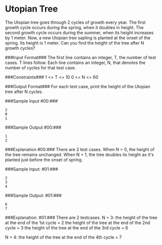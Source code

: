 Utopian Tree
============

The Utopian tree goes through 2 cycles of growth every year. The first growth cycle occurs during the spring, when it doubles in height. The second growth cycle occurs during the summer, when its height increases by 1 meter. 
Now, a new Utopian tree sapling is planted at the onset of the spring. Its height is 1 meter. Can you find the height of the tree after N growth cycles?

###Input Format###
The first line contains an integer, T, the number of test cases. 
T lines follow. Each line contains an integer, N, that denotes the number of cycles for that test case.

###Constraints###
1 <= T <= 10 
0 <= N <= 60

###Output Format###
For each test case, print the height of the Utopian tree after N cycles.

###Sample Input #00:###
```
2
0
1
```

###Sample Output #00:###
```
1
2
```

###Explanation #00:###
There are 2 test cases. When N = 0, the height of the tree remains unchanged. When N = 1, the tree doubles its height as it's planted just before the onset of spring.

###Sample Input: #01:###
```
2
3
4
```

###Sample Output: #01:###
```
6
7
```

###Explanation: #01:###
There are 2 testcases. 
N = 3: 
the height of the tree at the end of the 1st cycle = 2 
the height of the tree at the end of the 2nd cycle = 3 
the height of the tree at the end of the 3rd cycle = 6

N = 4: 
the height of the tree at the end of the 4th cycle = 7
